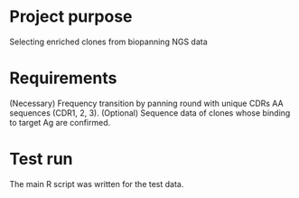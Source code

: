 # Project purpose
Selecting enriched clones from biopanning NGS data

# Requirements
(Necessary) Frequency transition by panning round with unique CDRs AA sequences (CDR1, 2, 3).
(Optional) Sequence data of clones whose binding to target Ag are confirmed.

# Test run
The main R script was written for the test data.
